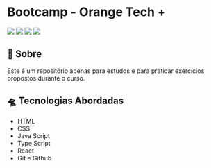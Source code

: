 # Bootcamp - Orange Tech +

![](https://img.shields.io/badge/HTML5-E34F26?style=for-the-badge&logo=html5&logoColor=white)
![](https://img.shields.io/badge/javascript-yellow?style=for-the-badge&logo=javascript&logoColor=white)
![](https://img.shields.io/badge/CSS3-1572B6?style=for-the-badge&logo=css3&logoColor=white)
![](https://img.shields.io/badge/REACT-0096c7?style=for-the-badge&logo=react&logoColor=white)

## 📎 Sobre

Este é um repositório apenas para estudos e para praticar exercícios propostos durante o curso. 

## 🛸 Tecnologias Abordadas

- HTML
- CSS
- Java Script
- Type Script
- React
- Git e Github

